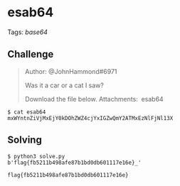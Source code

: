 # esab64

Tags: _base64_

## Challenge
>Author: @JohnHammond#6971
>
>Was it a car or a cat I saw?
>
>Download the file below.
>Attachments:  esab64
>

```
$ cat esab64
mxWYntnZiVjMxEjY0kDOhZWZ4cjYxIGZwQmY2ATMxEzNlFjNl13X
```

## Solving

```
$ python3 solve.py
b'flag{fb5211b498afe87b1bd0db601117e16e}_'
```

`flag{fb5211b498afe87b1bd0db601117e16e}`
